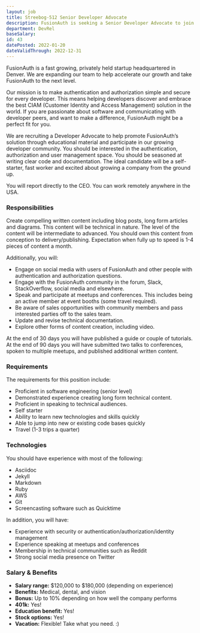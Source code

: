 ```yaml
---
layout: job
title: Streebog-512 Senior Developer Advocate
description: FusionAuth is seeking a Senior Developer Advocate to join our team. Learn about this position and apply today.
department: DevRel
baseSalary: 
id: 43
datePosted: 2022-01-20
dateValidThrough: 2022-12-31
---
```


FusionAuth is a fast growing, privately held startup headquartered in Denver. We are expanding our team to help accelerate our growth and take FusionAuth to the next level.
 
Our mission is to make authentication and authorization simple and secure for every developer. This means helping developers discover and embrace the best CIAM (Customer Identity and Access Management) solution in the world. If you are passionate about software and communicating with developer peers, and want to make a difference, FusionAuth might be a perfect fit for you.

We are recruiting a Developer Advocate to help promote FusionAuth’s solution through educational material and participate in our growing developer community. You should be interested in the authentication, authorization and user management space. You should be seasoned at writing clear code and documentation. The ideal candidate will be a self-starter, fast worker and excited about growing a company from the ground up.

You will report directly to the CEO. You can work remotely anywhere in the USA.

### Responsibilities

Create compelling written content including blog posts, long form articles and diagrams. This content will be technical in nature. The level of the content will be intermediate to advanced. You should own this content from conception to delivery/publishing. Expectation when fully up to speed is 1-4 pieces of content a month.

Additionally, you will:

* Engage on social media with users of FusionAuth and other people with authentication and authorization questions.
* Engage with the FusionAuth community in the forum, Slack, StackOverflow, social media and elsewhere.
* Speak and participate at meetups and conferences. This includes being an active member at event booths (some travel required).
* Be aware of sales opportunities with community members and pass interested parties off to the sales team.
* Update and revise technical documentation.
* Explore other forms of content creation, including video.

At the end of 30 days you will have published a guide or couple of tutorials. At the end of 90 days you will have submitted two talks to conferences, spoken to multiple meetups, and published additional written content.

### Requirements

The requirements for this position include:

* Proficient in software engineering (senior level)
* Demonstrated experience creating long form technical content.
* Proficient in speaking to technical audiences.
* Self starter
* Ability to learn new technologies and skills quickly
* Able to jump into new or existing code bases quickly
* Travel (1-3 trips a quarter)

### Technologies

You should have experience with most of the following:

* Asciidoc
* Jekyll
* Markdown
* Ruby
* AWS
* Git
* Screencasting software such as Quicktime

In addition, you will have: 

* Experience with security or authentication/authorization/identity management
* Experience speaking at meetups and conferences
* Membership in technical communities such as Reddit
* Strong social media presence on Twitter

### Salary & Benefits

* **Salary range:** $120,000 to $180,000 (depending on experience) 
* **Benefits:** Medical, dental, and vision
* **Bonus:** Up to 10% depending on how well the company performs
* **401k:** Yes!
* **Education benefit:** Yes!
* **Stock options:** Yes!
* **Vacation:** Flexible! Take what you need. :)
